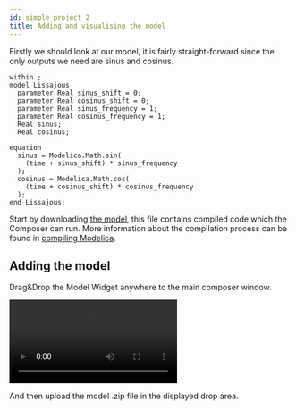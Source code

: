 ```yaml
---
id: simple_project_2
title: Adding and visualising the model
---
```


Firstly we should look at our model, it is fairly straight-forward since the only outputs we need are sinus
and cosinus.

```
within ;
model Lissajous
  parameter Real sinus_shift = 0;
  parameter Real cosinus_shift = 0;  
  parameter Real sinus_frequency = 1;
  parameter Real cosinus_frequency = 1;
  Real sinus;
  Real cosinus;

equation
  sinus = Modelica.Math.sin(
    (time + sinus_shift) * sinus_frequency
  );
  cosinus = Modelica.Math.cos(
    (time + cosinus_shift) * cosinus_frequency
  );
end Lissajous;
```

Start by downloading [the model](examples/simple_project/Lissajous.zip), this file contains compiled code which the Composer can run. More information about the compilation process can be found in [compiling Modelica](mo_compilation/).

## Adding the model

Drag&Drop the Model Widget anywhere to the main composer window.

<video loop controls>
  <source src="img/simple_project/dndmodel.webm" type="video/webm">
  <source src="img/simple_project/dndmodel.mp4" type="video/mp4">
</video>

And then upload the model .zip file in the displayed drop area.
